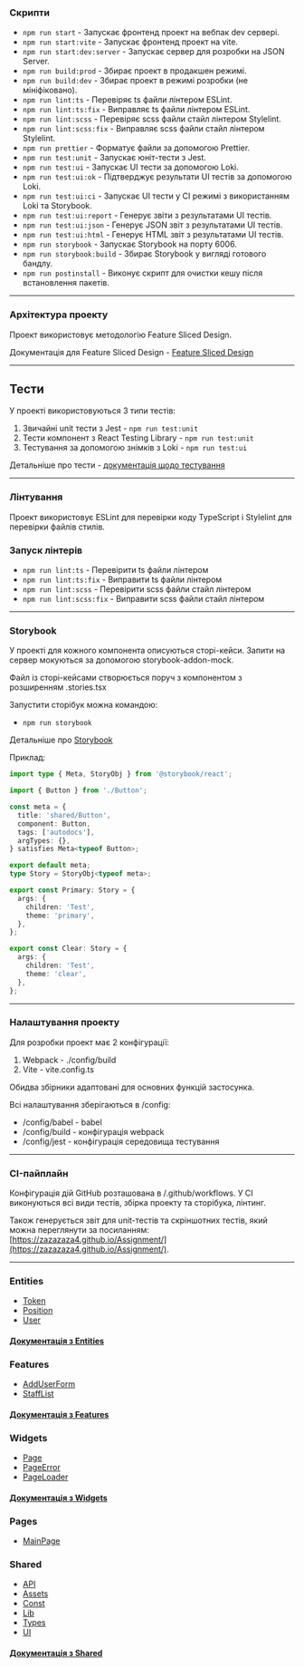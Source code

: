 ### Скрипти

- `npm run start` - Запускає фронтенд проект на вебпак dev сервері.
- `npm run start:vite` - Запускає фронтенд проект на vite.
- `npm run start:dev:server` - Запускає сервер для розробки на JSON Server.
- `npm run build:prod` - Збирає проект в продакшен режимі.
- `npm run build:dev` - Збирає проект в режимі розробки (не мініфіковано).
- `npm run lint:ts` - Перевіряє ts файли лінтером ESLint.
- `npm run lint:ts:fix` - Виправляє ts файли лінтером ESLint.
- `npm run lint:scss` - Перевіряє scss файли стайл лінтером Stylelint.
- `npm run lint:scss:fix` - Виправляє scss файли стайл лінтером Stylelint.
- `npm run prettier` - Форматує файли за допомогою Prettier.
- `npm run test:unit` - Запускає юніт-тести з Jest.
- `npm run test:ui` - Запускає UI тести за допомогою Loki.
- `npm run test:ui:ok` - Підтверджує результати UI тестів за допомогою Loki.
- `npm run test:ui:ci` - Запускає UI тести у CI режимі з використанням Loki та Storybook.
- `npm run test:ui:report` - Генерує звіти з результатами UI тестів.
- `npm run test:ui:json` - Генерує JSON звіт з результатами UI тестів.
- `npm run test:ui:html` - Генерує HTML звіт з результатами UI тестів.
- `npm run storybook` - Запускає Storybook на порту 6006.
- `npm run storybook:build` - Збирає Storybook у вигляді готового бандлу.
- `npm run postinstall` - Виконує скрипт для очистки кешу після встановлення пакетів.

---

### Архітектура проекту

Проект використовує методологію Feature Sliced Design.

Документація для Feature Sliced Design - [Feature Sliced Design](https://feature-sliced.design/docs/get-started/tutorial)

---

## Тести

У проекті використовуються 3 типи тестів:

1. Звичайні unit тести з Jest - `npm run test:unit`
2. Тести компонент з React Testing Library - `npm run test:unit`
3. Тестування за допомогою знімків з Loki - `npm run test:ui`

Детальніше про тести - [документація щодо тестування](/docs/tests.md)

---

### Лінтування

Проект використовує ESLint для перевірки коду TypeScript і Stylelint для перевірки файлів стилів.

### Запуск лінтерів

- `npm run lint:ts` - Перевірити ts файли лінтером
- `npm run lint:ts:fix` - Виправити ts файли лінтером
- `npm run lint:scss` - Перевірити scss файли стайл лінтером
- `npm run lint:scss:fix` - Виправити scss файли стайл лінтером

---

### Storybook

У проекті для кожного компонента описуються сторі-кейси.
Запити на сервер мокуються за допомогою storybook-addon-mock.

Файл із сторі-кейсами створюється поруч з компонентом з розширенням .stories.tsx

Запустити сторібук можна командою:

- `npm run storybook`

Детальніше про [Storybook](/docs/storybook.md)

Приклад:

```typescript jsx
import type { Meta, StoryObj } from '@storybook/react';

import { Button } from './Button';

const meta = {
  title: 'shared/Button',
  component: Button,
  tags: ['autodocs'],
  argTypes: {},
} satisfies Meta<typeof Button>;

export default meta;
type Story = StoryObj<typeof meta>;

export const Primary: Story = {
  args: {
    children: 'Test',
    theme: 'primary',
  },
};

export const Clear: Story = {
  args: {
    children: 'Test',
    theme: 'clear',
  },
};
```

---

### Налаштування проекту

Для розробки проект має 2 конфігурації:

1. Webpack - ./config/build
2. Vite - vite.config.ts

Обидва збірники адаптовані для основних функцій застосунка.

Всі налаштування зберігаються в /config:

- /config/babel - babel
- /config/build - конфігурація webpack
- /config/jest - конфігурація середовища тестування

---

### CI-пайплайн

Конфігурація дій GitHub розташована в /.github/workflows.
У CI виконуються всі види тестів, збірка проекту та сторібука, лінтинг.

Також генерується звіт для unit-тестів та скріншотних тестів, який можна переглянути за посиланням: [https://zazazaza4.github.io/Assignment/](https://zazazaza4.github.io/Assignment/).

---

### Entities

- [Token](/src/entities/Token)
- [Position](/src/entities/Position)
- [User](/src/entities/User)

#### [Документація з Entities](/docs/entities.md)

### Features

- [AddUserForm](/src/features/AddUserForm)
- [StaffList](/src/features/StaffList)

#### [Документація з Features](/docs/features.md)

### Widgets

- [Page](/src/widgets/Page)
- [PageError](/src/widgets/PageError)
- [PageLoader](/src/widgets/PageLoader)

#### [Документація з Widgets](/docs/widgets.md)

### Pages

- [MainPage](/src/pages/MainPage)

### Shared

- [API](/src/shared/api)
- [Assets](/src/shared/assets)
- [Const](/src/shared/const)
- [Lib](/src/shared/lib)
- [Types](/src/shared/types)
- [UI](/src/shared/ui)

#### [Документація з Shared](/docs/shared.md)
